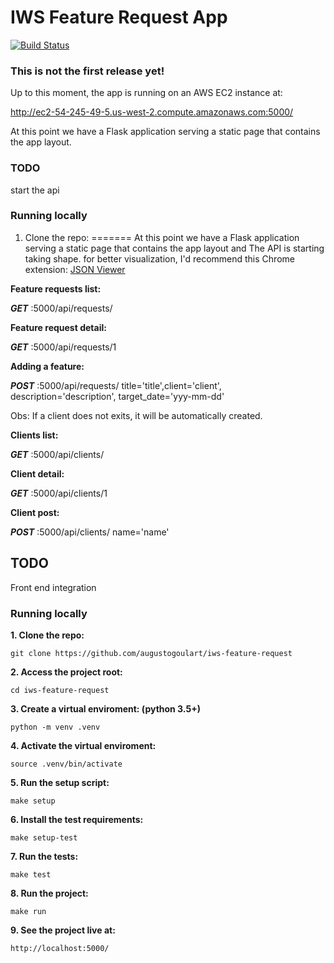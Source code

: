 # IWS Feature Request App

[![Build Status](https://travis-ci.org/augustogoulart/iws-feature-request.svg?branch=master)](https://travis-ci.org/augustogoulart/iws-feature-request)

### This is not the first release yet!
Up to this moment, the app is running on an AWS EC2 instance at:

http://ec2-54-245-49-5.us-west-2.compute.amazonaws.com:5000/

At this point we have a Flask application serving a static page that contains the app layout.

### TODO
start the api


### Running locally 
1. Clone the repo:
=======
At this point we have a Flask application serving a static page that contains the app layout and The API is starting taking shape.
for better visualization, I'd recommend this Chrome extension: [JSON Viewer](https://chrome.google.com/webstore/detail/json-viewer/gbmdgpbipfallnflgajpaliibnhdgobh?utm_source=chrome-app-launcher-info-dialog
)

**Feature requests list:**

**_GET_** :5000/api/requests/

**Feature request detail:**

**_GET_** :5000/api/requests/1

**Adding a feature:**

**_POST_** :5000/api/requests/ title='title',client='client', description='description', target_date='yyy-mm-dd'

Obs: If a client does not exits, it will be automatically created.

**Clients list:**

**_GET_** :5000/api/clients/

**Client detail:**

**_GET_** :5000/api/clients/1

**Client post:**

_**POST**_ :5000/api/clients/ name='name'

## TODO
Front end integration


### Running locally 
**1. Clone the repo:**
``` 
git clone https://github.com/augustogoulart/iws-feature-request
```
**2. Access the project root:**
```
cd iws-feature-request
```
**3. Create a virtual enviroment: (python 3.5+)**
```
python -m venv .venv
```
**4. Activate the virtual enviroment:**
```
source .venv/bin/activate
```
**5. Run the setup script:**
```
make setup
```
**6. Install the test requirements:**
```
make setup-test
```
**7. Run the tests:**
```
make test
```
**8. Run the project:**
```
make run
```
**9. See the project live at:**
```
http://localhost:5000/
```
